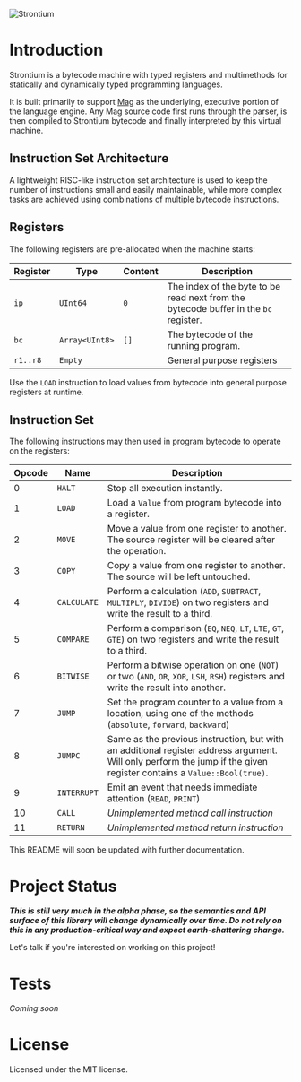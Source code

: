 
![Strontium](https://s3.fr-par.scw.cloud/strontium.dev/banner_green.svg)

# Introduction

Strontium is a bytecode machine with typed registers and multimethods for statically and dynamically typed programming languages.

It is built primarily to support [Mag](https://github.com/mag-language) as the underlying, executive portion of the language engine. Any Mag source code first runs through the parser, is then compiled to Strontium bytecode and finally interpreted by this virtual machine.

## Instruction Set Architecture

A lightweight RISC-like instruction set architecture is used to keep the number of instructions small and easily maintainable, while more complex tasks are achieved using combinations of multiple bytecode instructions.

## Registers

The following registers are pre-allocated when the machine starts:

|**Register**|**Type**|**Content**|**Description**
| -------- | ---------- | ------ | --------------
| `ip` 		 |`UInt64`| `0` | The index of the byte to be read next from the bytecode buffer in the `bc` register.
| `bc`       |`Array<UInt8>`| `[]`|The bytecode of the running program.
|`r1..r8`  |`Empty`| | General purpose registers

Use the `LOAD` instruction to load values from bytecode into general purpose registers at runtime.

## Instruction Set

The following instructions may then used in program bytecode to operate on the registers:

|**Opcode**| **Name**     | **Description**
| -------- | --------------- | ----------------------------
|  0  | `HALT` 		 | Stop all execution instantly.
|  1  | `LOAD`      	 | Load a `Value` from program bytecode into a register.
|  2  | `MOVE` 		 | Move a value from one register to another. The source register will be cleared after the operation.
|  3  | `COPY` 		 | Copy a value from one register to another. The source will be left untouched.
|  4  | `CALCULATE` 	 | Perform a calculation (`ADD`, `SUBTRACT`, `MULTIPLY`, `DIVIDE`) on two registers and write the result to a third. 
|  5  | `COMPARE` 	     | Perform a comparison (`EQ`, `NEQ`, `LT`, `LTE`, `GT`, `GTE`) on two registers and write the result to a third.
|  6  | `BITWISE` 	     | Perform a bitwise operation on one (`NOT`) or two (`AND`, `OR`, `XOR`, `LSH`, `RSH`) registers and write the result into another.
|  7  | `JUMP` 	     | Set the program counter to a value from a location, using one of the methods (`absolute`, `forward`, `backward`)
|  8  | `JUMPC` 	     | Same as the previous instruction, but with an additional register address argument. Will only perform the jump if the given register contains a `Value::Bool(true)`.
|  9  | `INTERRUPT` 	 | Emit an event that needs immediate attention (`READ`, `PRINT`)
|  10 | `CALL` 	 | *Unimplemented method call instruction*
|  11 | `RETURN` | *Unimplemented method return instruction*

This README will soon be updated with further documentation.

# Project Status

**_This is still very much in the alpha phase, so the semantics and API surface of this library will change dynamically over time. Do not rely on this in any production-critical way and expect earth-shattering change._**

Let's talk if you're interested on working on this project!

# Tests

*Coming soon*

# License

Licensed under the MIT license.
